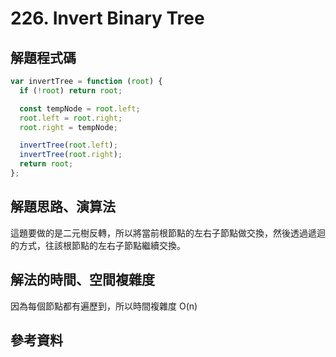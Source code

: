 # 226. Invert Binary Tree

## 解題程式碼

```javascript
var invertTree = function (root) {
  if (!root) return root;

  const tempNode = root.left;
  root.left = root.right;
  root.right = tempNode;

  invertTree(root.left);
  invertTree(root.right);
  return root;
};
```

## 解題思路、演算法

這題要做的是二元樹反轉，所以將當前根節點的左右子節點做交換，然後透過遞迴的方式，往該根節點的左右子節點繼續交換。

## 解法的時間、空間複雜度

因為每個節點都有遍歷到，所以時間複雜度 O(n)

## 參考資料
